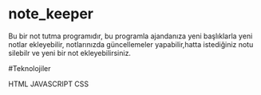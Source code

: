 # note_keeper
Bu bir not tutma programıdır, bu programla ajandanıza yeni başlıklarla yeni notlar ekleyebilir, notlarınızda güncellemeler yapabilir,hatta istediğiniz notu silebilr ve yeni bir not ekleyebilirsiniz.

#Teknolojiler

HTML
JAVASCRIPT
CSS

